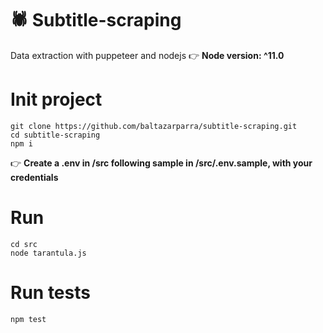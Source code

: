 # 🕷 Subtitle-scraping

Data extraction with puppeteer and nodejs
:point_right: **Node version: ^11.0**

# Init project

```
git clone https://github.com/baltazarparra/subtitle-scraping.git
cd subtitle-scraping
npm i
```

:point_right: **Create a .env in /src following sample in /src/.env.sample, with your credentials**

# Run

```
cd src
node tarantula.js
```

# Run tests

```
npm test
```
